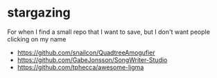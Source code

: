 # stargazing
For when I find a small repo that I want to save, but I don't want people clicking on my name 

- https://github.com/snailcon/QuadtreeAmogufier 
- https://github.com/GabeJonsson/SongWriter-Studio
- https://github.com/tphecca/awesome-ligma
